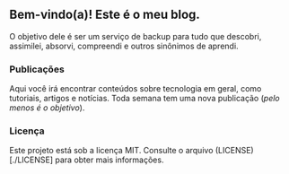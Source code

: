## Bem-vindo(a)! Este é o meu blog.
O objetivo dele é ser um serviço de backup para tudo que descobri, assimilei, absorvi, compreendi e outros sinônimos de aprendi.
### Publicações
Aqui você irá encontrar conteúdos sobre tecnologia em geral, como tutoriais, artigos e notícias. Toda semana tem uma nova publicação (_pelo menos é o objetivo_).
### Licença
Este projeto está sob a licença MIT. Consulte o arquivo (LICENSE)[./LICENSE] para obter mais informações.

